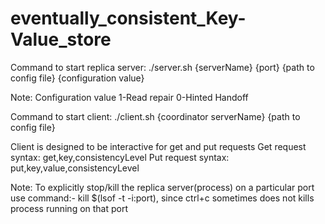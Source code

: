 # eventually_consistent_Key-Value_store

Command to start replica server:
./server.sh {serverName} {port} {path to config file} {configuration value}

Note: Configuration value 1-Read repair 0-Hinted Handoff

Command to start client:
./client.sh {coordinator serverName} {path to config file}

Client is designed to be interactive for get and put requests
Get request syntax: get,key,consistencyLevel
Put request syntax: put,key,value,consistencyLevel

Note: To explicitly stop/kill the replica server(process) on a particular port use command:- kill $(lsof -t -i:port), since ctrl+c sometimes does not kills process running 
on that port
